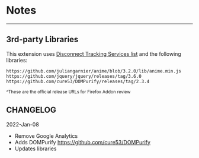 <!-- paginate: true -->

# Notes




---


## 3rd-party Libraries

This extension uses [Disconnect Tracking Services list](https://github.com/disconnectme/disconnect-tracking-protection) and the following libraries:

```
https://github.com/juliangarnier/anime/blob/3.2.0/lib/anime.min.js
https://github.com/jquery/jquery/releases/tag/3.6.0
https://github.com/cure53/DOMPurify/releases/tag/2.3.4
```
<small>^These are the official release URLs for Firefox Addon review</small>



## CHANGELOG

2022-Jan-08
- Remove Google Analytics
- Adds DOMPurify https://github.com/cure53/DOMPurify
- Updates libraries
